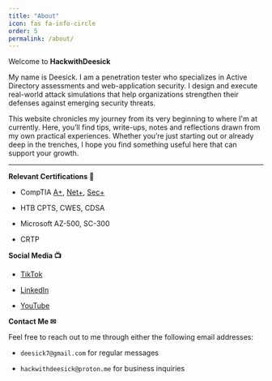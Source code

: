 ```yaml
---
title: "About"
icon: fas fa-info-circle
order: 5
permalink: /about/
---
```


Welcome to **HackwithDeesick**

My name is Deesick. I am a penetration tester who specializes in Active Directory assessments and web-application security. I design and execute real-world attack simulations that help organizations strengthen their defenses against emerging security threats.

This website chronicles my journey from its very beginning to where I'm at currently. Here, you’ll find tips, write-ups, notes and reflections drawn from my own practical experiences. Whether you’re just starting out or already deep in the trenches, I hope you find something useful here that can support your growth.

---

**Relevant Certifications 📃**

- CompTIA [A+](https://www.credly.com/badges/17daccb7-f952-4515-808b-833b81d237a5/linked_in_profile), [Net+](https://www.credly.com/badges/6dae065a-42ae-4776-bc6b-9bea52a228a9/linked_in_profile), [Sec+](https://www.credly.com/badges/8df5294d-09a0-4091-9dd3-522186a06525/linked_in_profile)
    
- HTB CPTS, CWES, CDSA
    
- Microsoft AZ-500, SC-300
    
- CRTP
    

**Social Media 📺**

- [TikTok](https://www.tiktok.com/@hackwithdeesick?_t=ZM-8xIrp53FIls&_r=1)
    
- [LinkedIn](https://www.linkedin.com/in/deesick/)
    
- [YouTube](https://www.youtube.com/@hackwithdeesick)
    

**Contact Me ✉**

Feel free to reach out to me through either the following email addresses:

- `deesick7@gmail.com` for regular messages
    
- `hackwithdeesick@proton.me` for business inquiries
    
